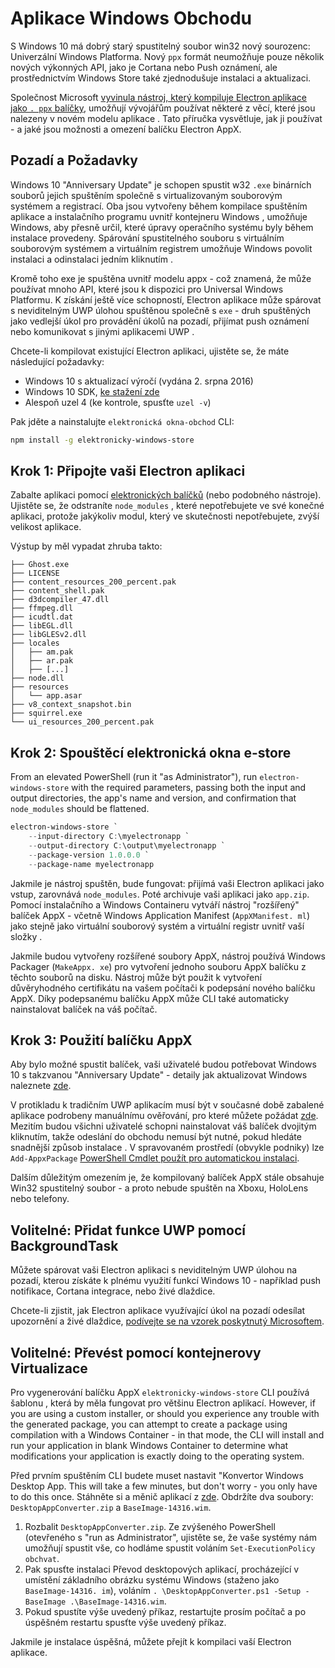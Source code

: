 # Aplikace Windows Obchodu

S Windows 10 má dobrý starý spustitelný soubor win32 nový sourozenc: Univerzální Windows Platforma. Nový `ppx` formát neumožňuje pouze několik nových výkonných API, jako je Cortana nebo Push oznámení, ale prostřednictvím Windows Store také zjednodušuje instalaci a aktualizaci.

Společnost Microsoft [vyvinula nástroj, který kompiluje Electron aplikace jako `. ppx` balíčky](https://github.com/catalystcode/electron-windows-store), umožňují vývojářům používat některé z věcí, které jsou nalezeny v novém modelu aplikace . Tato příručka vysvětluje, jak ji používat - a jaké jsou možnosti a omezení balíčku Electron AppX.

## Pozadí a Požadavky

Windows 10 "Anniversary Update" je schopen spustit w32 `.exe` binárních souborů jejich spuštěním společně s virtualizovaným souborovým systémem a registrací. Oba jsou vytvořeny během kompilace spuštěním aplikace a instalačního programu uvnitř kontejneru Windows , umožňuje Windows, aby přesně určil, které úpravy operačního systému byly během instalace provedeny. Spárování spustitelného souboru s virtuálním souborovým systémem a virtuálním registrem umožňuje Windows povolit instalaci a odinstalaci jedním kliknutím .

Kromě toho exe je spuštěna uvnitř modelu appx - což znamená, že může používat mnoho API, které jsou k dispozici pro Universal Windows Platformu. K získání ještě více schopností, Electron aplikace může spárovat s neviditelným UWP úlohou spuštěnou společně s `exe` - druh spuštěných jako vedlejší úkol pro provádění úkolů na pozadí, přijímat push oznámení nebo komunikovat s jinými aplikacemi UWP .

Chcete-li kompilovat existující Electron aplikaci, ujistěte se, že máte následující požadavky:

* Windows 10 s aktualizací výročí (vydána 2. srpna 2016)
* Windows 10 SDK, [ke stažení zde](https://developer.microsoft.com/en-us/windows/downloads/windows-10-sdk)
* Alespoň uzel 4 (ke kontrole, spusťte `uzel -v`)

Pak jděte a nainstalujte `elektronická okna-obchod` CLI:

```sh
npm install -g elektronicky-windows-store
```

## Krok 1: Připojte vaši Electron aplikaci

Zabalte aplikaci pomocí [elektronických balíčků](https://github.com/electron/electron-packager) (nebo podobného nástroje). Ujistěte se, že odstraníte `node_modules` , které nepotřebujete ve své konečné aplikaci, protože jakýkoliv modul, který ve skutečnosti nepotřebujete, zvýší velikost aplikace.

Výstup by měl vypadat zhruba takto:

```plaintext
├── Ghost.exe
├── LICENSE
├── content_resources_200_percent.pak
├── content_shell.pak
├── d3dcompiler_47.dll
├── ffmpeg.dll
├── icudtl.dat
├── libEGL.dll
├── libGLESv2.dll
├── locales
│   ├── am.pak
│   ├── ar.pak
│   ├── [...]
├── node.dll
├── resources
│   └── app.asar
├── v8_context_snapshot.bin
├── squirrel.exe
└── ui_resources_200_percent.pak
```

## Krok 2: Spouštěcí elektronická okna e-store

From an elevated PowerShell (run it "as Administrator"), run `electron-windows-store` with the required parameters, passing both the input and output directories, the app's name and version, and confirmation that `node_modules` should be flattened.

```powershell
electron-windows-store `
    --input-directory C:\myelectronapp `
    --output-directory C:\output\myelectronapp `
    --package-version 1.0.0.0 `
    --package-name myelectronapp
```

Jakmile je nástroj spuštěn, bude fungovat: přijímá vaši Electron aplikaci jako vstup, zarovnává `node_modules`. Poté archivuje vaši aplikaci jako `app.zip`. Pomocí instalačního a Windows Containeru vytváří nástroj "rozšířený" balíček AppX - včetně Windows Application Manifest (`AppXManifest. ml`) jako stejně jako virtuální souborový systém a virtuální registr uvnitř vaší složky .

Jakmile budou vytvořeny rozšířené soubory AppX, nástroj používá Windows Packager (`MakeAppx. xe`) pro vytvoření jednoho souboru AppX balíčku z těchto souborů na disku. Nástroj může být použit k vytvoření důvěryhodného certifikátu na vašem počítači k podepsání nového balíčku AppX. Díky podepsanému balíčku AppX může CLI také automaticky nainstalovat balíček na váš počítač.

## Krok 3: Použití balíčku AppX

Aby bylo možné spustit balíček, vaši uživatelé budou potřebovat Windows 10 s takzvanou "Anniversary Update" - detaily jak aktualizovat Windows naleznete [zde](https://blogs.windows.com/windowsexperience/2016/08/02/how-to-get-the-windows-10-anniversary-update).

V protikladu k tradičním UWP aplikacím musí být v současné době zabalené aplikace podrobeny manuálnímu ověřování, pro které můžete požádat [zde](https://developer.microsoft.com/en-us/windows/projects/campaigns/desktop-bridge). Mezitím budou všichni uživatelé schopni nainstalovat váš balíček dvojitým kliknutím, takže odeslání do obchodu nemusí být nutné, pokud hledáte snadnější způsob instalace . V spravovaném prostředí (obvykle podniky) lze `Add-AppxPackage` [PowerShell Cmdlet použít pro automatickou instalaci](https://technet.microsoft.com/en-us/library/hh856048.aspx).

Dalším důležitým omezením je, že kompilovaný balíček AppX stále obsahuje Win32 spustitelný soubor - a proto nebude spuštěn na Xboxu, HoloLens nebo telefony.

## Volitelné: Přidat funkce UWP pomocí BackgroundTask

Můžete spárovat vaši Electron aplikaci s neviditelným UWP úlohou na pozadí, kterou získáte k plnému využití funkcí Windows 10 - například push notifikace, Cortana integrace, nebo živé dlaždice.

Chcete-li zjistit, jak Electron aplikace využívající úkol na pozadí odesílat upozornění a živé dlaždice, [podívejte se na vzorek poskytnutý Microsoftem](https://github.com/felixrieseberg/electron-uwp-background).

## Volitelné: Převést pomocí kontejnerovy Virtualizace

Pro vygenerování balíčku AppX `elektronicky-windows-store` CLI používá šablonu , která by měla fungovat pro většinu Electron aplikací. However, if you are using a custom installer, or should you experience any trouble with the generated package, you can attempt to create a package using compilation with a Windows Container - in that mode, the CLI will install and run your application in blank Windows Container to determine what modifications your application is exactly doing to the operating system.

Před prvním spuštěním CLI budete muset nastavit "Konvertor Windows Desktop App. This will take a few minutes, but don't worry - you only have to do this once. Stáhněte si a měnič aplikací z [zde](https://docs.microsoft.com/en-us/windows/uwp/porting/desktop-to-uwp-run-desktop-app-converter). Obdržíte dva soubory: `DesktopAppConverter.zip` a `BaseImage-14316.wim`.

1. Rozbalit `DesktopAppConverter.zip`. Ze zvýšeného PowerShell (otevřeného s "run as Administrator", ujistěte se, že vaše systémy nám umožňují spustit vše, co hodláme spustit voláním `Set-ExecutionPolicy obchvat`.
2. Pak spusťte instalaci Převod desktopových aplikací, procházející v umístění základního obrázku systému Windows (staženo jako `BaseImage-14316. im`), voláním `. \DesktopAppConverter.ps1 -Setup -BaseImage .\BaseImage-14316.wim`.
3. Pokud spustíte výše uvedený příkaz, restartujte prosím počítač a po úspěšném restartu spusťte výše uvedený příkaz.

Jakmile je instalace úspěšná, můžete přejít k kompilaci vaší Electron aplikace.
